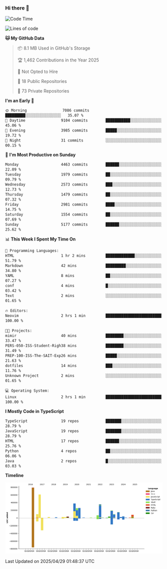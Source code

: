 ### Hi there 👋

<!--
**Clumsy-Coder/Clumsy-Coder** is a ✨ _special_ ✨ repository because its `README.md` (this file) appears on your GitHub profile.

Here are some ideas to get you started:

- 🔭 I’m currently working on ...
- 🌱 I’m currently learning ...
- 👯 I’m looking to collaborate on ...
- 🤔 I’m looking for help with ...
- 💬 Ask me about ...
- 📫 How to reach me: ...
- 😄 Pronouns: ...
- ⚡ Fun fact: ...
-->

<!-- anmol098/waka-readme-stats -->
<!--START_SECTION:waka-->
![Code Time](http://img.shields.io/badge/Code%20Time-1%2C248%20hrs%2055%20mins-blue)

![Lines of code](https://img.shields.io/badge/From%20Hello%20World%20I%27ve%20Written-3.6%20million%20lines%20of%20code-blue)

**🐱 My GitHub Data** 

> 📦 8.1 MB Used in GitHub's Storage 
 > 
> 🏆 1,462 Contributions in the Year 2025
 > 
> 🚫 Not Opted to Hire
 > 
> 📜 18 Public Repositories 
 > 
> 🔑 73 Private Repositories 
 > 
**I'm an Early 🐤** 

```text
🌞 Morning                7086 commits        █████████░░░░░░░░░░░░░░░░   35.07 % 
🌆 Daytime                9104 commits        ███████████░░░░░░░░░░░░░░   45.06 % 
🌃 Evening                3985 commits        █████░░░░░░░░░░░░░░░░░░░░   19.72 % 
🌙 Night                  31 commits          ░░░░░░░░░░░░░░░░░░░░░░░░░   00.15 % 
```
📅 **I'm Most Productive on Sunday** 

```text
Monday                   4463 commits        ██████░░░░░░░░░░░░░░░░░░░   22.09 % 
Tuesday                  1979 commits        ██░░░░░░░░░░░░░░░░░░░░░░░   09.79 % 
Wednesday                2573 commits        ███░░░░░░░░░░░░░░░░░░░░░░   12.73 % 
Thursday                 1479 commits        ██░░░░░░░░░░░░░░░░░░░░░░░   07.32 % 
Friday                   2981 commits        ████░░░░░░░░░░░░░░░░░░░░░   14.75 % 
Saturday                 1554 commits        ██░░░░░░░░░░░░░░░░░░░░░░░   07.69 % 
Sunday                   5177 commits        ██████░░░░░░░░░░░░░░░░░░░   25.62 % 
```


📊 **This Week I Spent My Time On** 

```text
💬 Programming Languages: 
HTML                     1 hr 2 mins         █████████████░░░░░░░░░░░░   51.79 % 
Markdown                 42 mins             █████████░░░░░░░░░░░░░░░░   34.80 % 
YAML                     8 mins              ██░░░░░░░░░░░░░░░░░░░░░░░   07.27 % 
conf                     4 mins              █░░░░░░░░░░░░░░░░░░░░░░░░   03.42 % 
Text                     2 mins              ░░░░░░░░░░░░░░░░░░░░░░░░░   01.65 % 

🔥 Editors: 
Neovim                   2 hrs 1 min         █████████████████████████   100.00 % 

🐱‍💻 Projects: 
mimir                    40 mins             ████████░░░░░░░░░░░░░░░░░   33.47 % 
PERS-050-ISS-Student-Righ38 mins             ████████░░░░░░░░░░░░░░░░░   31.49 % 
PREP-100-ISS-The-SAIT-Exp26 mins             █████░░░░░░░░░░░░░░░░░░░░   21.63 % 
dotfiles                 14 mins             ███░░░░░░░░░░░░░░░░░░░░░░   11.76 % 
Unknown Project          2 mins              ░░░░░░░░░░░░░░░░░░░░░░░░░   01.65 % 

💻 Operating System: 
Linux                    2 hrs 1 min         █████████████████████████   100.00 % 
```

**I Mostly Code in TypeScript** 

```text
TypeScript               19 repos            ███████░░░░░░░░░░░░░░░░░░   28.79 % 
JavaScript               19 repos            ███████░░░░░░░░░░░░░░░░░░   28.79 % 
HTML                     17 repos            ██████░░░░░░░░░░░░░░░░░░░   25.76 % 
Python                   4 repos             ██░░░░░░░░░░░░░░░░░░░░░░░   06.06 % 
Java                     2 repos             █░░░░░░░░░░░░░░░░░░░░░░░░   03.03 % 
```



**Timeline**

![Lines of Code chart](https://raw.githubusercontent.com/Clumsy-Coder/Clumsy-Coder/main/assets/bar_graph.png)


 Last Updated on 2025/04/29 01:48:37 UTC
<!--END_SECTION:waka-->
